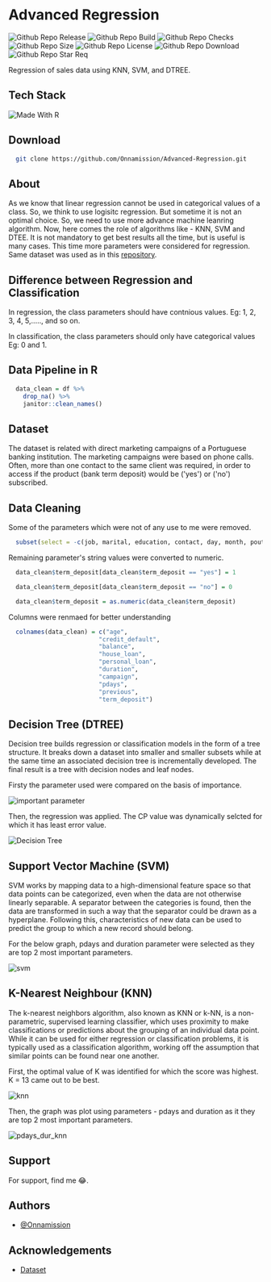 
# Advanced Regression

![Github Repo Release](https://img.shields.io/github/release-date/Onnamission/Advanced-Regression)
![Github Repo Build](https://img.shields.io/github/workflow/status/Onnamission/Advanced-Regression/advanceregression)
![Github Repo Checks](https://badgen.net/github/checks/Onnamission/Advanced-Regression/main)
![Github Repo Size](https://img.shields.io/github/repo-size/Onnamission/Advanced-Regression)
![Github Repo License](https://img.shields.io/github/license/Onnamission/Advanced-Regression)
![Github Repo Download](https://img.shields.io/github/downloads/Onnamission/Advanced-Regression/total)
![Github Repo Star Req](https://img.shields.io/badge/%F0%9F%8C%9F-If%20Useful-BC4E99)

Regression of sales data using KNN, SVM, and DTREE.

## Tech Stack

![Made With R](https://img.shields.io/badge/Made%20with-R-red?style=for-the-badge&logo=R)

## Download

```bash
  git clone https://github.com/Onnamission/Advanced-Regression.git
```

## About

As we know that linear regression cannot be used in categorical values of a class. So, we think to use logisitc regression.
But sometime it is not an optimal choice. So, we need to use more advance machine leanring algorithm. Now, here comes the role of algorithms like - KNN, SVM and DTEE.
It is not mandatory to get best results all the time, but is useful is many cases. This time more parameters were considered for regression. Same dataset was used as in this [repository](https://github.com/Onnamission/Sales-Regression-Analysis.git).

## Difference between Regression and Classification

In regression, the class parameters should have contnious values. Eg: 1, 2, 3, 4, 5,....., and so on.

In classification, the class parameters should only have categorical values Eg: 0 and 1.

## Data Pipeline in R

```r
  data_clean = df %>%
    drop_na() %>%
    janitor::clean_names()
```

## Dataset

The dataset is related with direct marketing campaigns of a Portuguese banking institution. The marketing campaigns were based on phone calls. Often, more than one contact to the same client was required, in order to access if the product (bank term deposit) would be ('yes') or ('no') subscribed.

## Data Cleaning

Some of the parameters which were not of any use to me were removed.

```r
  subset(select = -c(job, marital, education, contact, day, month, poutcome))
```

Remaining parameter's string values were converted to numeric.

```r
  data_clean$term_deposit[data_clean$term_deposit == "yes"] = 1

  data_clean$term_deposit[data_clean$term_deposit == "no"] = 0

  data_clean$term_deposit = as.numeric(data_clean$term_deposit)
```

Columns were renmaed for better understanding

```r
  colnames(data_clean) = c("age",
                         "credit_default",
                         "balance",
                         "house_loan",
                         "personal_loan",
                         "duration",
                         "campaign",
                         "pdays",
                         "previous",
                         "term_deposit")
```

## Decision Tree (DTREE)

Decision tree builds regression or classification models in the form of a tree structure. It breaks down a dataset into smaller and smaller subsets while at the same time an associated decision tree is incrementally developed. The final result is a tree with decision nodes and leaf nodes.

Firsty the parameter used were compared on the basis of importance.

![important parameter](Results/para_imp.png)

Then, the regression was applied. The CP value was dynamically selcted for which it has least error value.

![Decision Tree](Results/dtree.png)

## Support Vector Machine (SVM)

SVM works by mapping data to a high-dimensional feature space so that data points can be categorized, even when the data are not otherwise linearly separable. A separator between the categories is found, then the data are transformed in such a way that the separator could be drawn as a hyperplane. Following this, characteristics of new data can be used to predict the group to which a new record should belong.

For the below graph, pdays and duration parameter were selected as they are top 2 most important parameters.

![svm](Results/pdays_dur_svm.png)

## K-Nearest Neighbour (KNN)

The k-nearest neighbors algorithm, also known as KNN or k-NN, is a non-parametric, supervised learning classifier, which uses proximity to make classifications or predictions about the grouping of an individual data point. While it can be used for either regression or classification problems, it is typically used as a classification algorithm, working off the assumption that similar points can be found near one another.

First, the optimal value of K was identified for which the score was highest. K = 13 came out to be best.

![knn](Results/optm_kvalue.png)

Then, the graph was plot using parameters - pdays and duration as it they are top 2 most important parameters.

![pdays_dur_knn](Results/pdays_dur_knn.png)

## Support

For support, find me 😂.

## Authors

- [@Onnamission](https://www.github.com/Onnamission)

## Acknowledgements

 - [Dataset](https://archive.ics.uci.edu/ml/datasets/bank+marketing)
